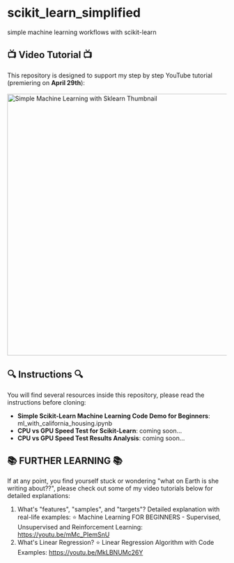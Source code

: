 # scikit_learn_simplified
simple machine learning workflows with scikit-learn

## 📺 Video Tutorial 📺
This repository is designed to support my step by step YouTube tutorial (premiering on **April 29th**):
<br>
<br>
<a href="https://youtu.be/-IvNzmrcyUM">
<img src="https://github.com/user-attachments/assets/25604b39-7da3-4916-b5c6-18292efb3017" style="width:600px;" alt="Simple Machine Learning with Sklearn Thumbnail">
</a>

## 🔍 Instructions 🔍
You will find several resources inside this repository, please read the instructions before cloning:
- **Simple Scikit-Learn Machine Learning Code Demo for Beginners**: ml_with_california_housing.ipynb
- **CPU vs GPU Speed Test for Scikit-Learn**: coming soon...
- **CPU vs GPU Speed Test Results Analysis**: coming soon...

## 📚 FURTHER LEARNING 📚
If at any point, you find yourself stuck or wondering "what on Earth is she writing about??", please check out some of my video tutorials below for detailed explanations:
1. What's "features", "samples", and "targets"? Detailed explanation with real-life examples:
   ⭐ Machine Learning FOR BEGINNERS - Supervised, Unsupervised and Reinforcement Learning:
   https://youtu.be/mMc_PIemSnU
3. What's Linear Regression?
   ⭐ Linear Regression Algorithm with Code Examples:
   https://youtu.be/MkLBNUMc26Y
